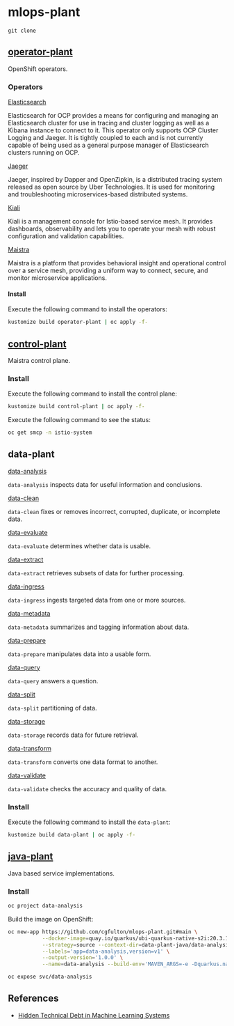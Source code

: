 # mlops-plant

```shell
git clone 
```

## [operator-plant](./operator-plant)
OpenShift operators.

### Operators

[Elasticsearch](./operator-plant/overlays/elasticsearch)

Elasticsearch for OCP provides a means for configuring and managing an Elasticsearch cluster for use in tracing and cluster logging as well as a Kibana instance to connect to it. This operator only supports OCP Cluster Logging and Jaeger. It is tightly coupled to each and is not currently capable of being used as a general purpose manager of Elasticsearch clusters running on OCP.

[Jaeger](./operator-plant/overlays/jaeger)

Jaeger, inspired by Dapper and OpenZipkin, is a distributed tracing system released as open source by Uber Technologies. It is used for monitoring and troubleshooting microservices-based distributed systems.

[Kiali](./operator-plant/overlays/kiali)

Kiali is a management console for Istio-based service mesh. It provides dashboards, observability and lets you to operate your mesh with robust configuration and validation capabilities.

[Maistra](service-mesh/overlays/operator-maistra)

Maistra is a platform that provides behavioral insight and operational control over a service mesh, providing a uniform way to connect, secure, and monitor microservice applications.

#### Install

Execute the following command to install the operators:
```sh 
kustomize build operator-plant | oc apply -f-
```

## [control-plant](./control-plant)

Maistra control plane.

### Install

Execute the following command to install the control plane:
```sh 
kustomize build control-plant | oc apply -f-
```

Execute the following command to see the status:
```sh
oc get smcp -n istio-system
```

## data-plant

[data-analysis](./data-plant/overlays/data-analysis)

`data-analysis` inspects data for useful information and conclusions.

[data-clean](./data-plant/overlays/data-clean)

`data-clean` fixes or removes incorrect, corrupted, duplicate, or incomplete data.

[data-evaluate](./data-plant/overlays/data-evaluate)

`data-evaluate` determines whether data is usable.

[data-extract](./data-plant/overlays/data-extract)

`data-extract` retrieves subsets of data for further processing.

[data-ingress](./data-plant/overlays/data-ingress)

`data-ingress` ingests targeted data from one or more sources.

[data-metadata](./data-plant/overlays/data-metadata)

`data-metadata` summarizes and tagging information about data.

[data-prepare](./data-plant/overlays/data-prepare)

`data-prepare` manipulates data into a usable form.

[data-query](./data-plant/overlays/data-query)

`data-query` answers a question.

[data-split](./data-plant/overlays/data-split)

`data-split` partitioning of data.

[data-storage](./data-plant/overlays/data-storage)

`data-storage` records data for future retrieval.

[data-transform](./data-plant/overlays/data-transform)

`data-transform` converts one data format to another.

[data-validate](./data-plant/overlays/data-validate)

`data-validate` checks the accuracy and quality of data.

### Install

Execute the following command to install the `data-plant`:
```sh 
kustomize build data-plant | oc apply -f-
```

## [java-plant](java-plant)

Java based service implementations.

### Install


```sh 
oc project data-analysis
```

Build the image on OpenShift:
```sh
oc new-app https://github.com/cgfulton/mlops-plant.git#main \
           --docker-image=quay.io/quarkus/ubi-quarkus-native-s2i:20.3.1-java11 \
           --strategy=source --context-dir=data-plant-java/data-analysis \
           --labels='app=data-analysis,version=v1' \
           --output-version='1.0.0' \
           --name=data-analysis --build-env='MAVEN_ARGS=-e -Dquarkus.native.native-image-xmx=1g'
```

```sh           
oc expose svc/data-analysis
```

## References

* [Hidden Technical Debt in Machine Learning Systems](https://papers.nips.cc/paper/2015/file/86df7dcfd896fcaf2674f757a2463eba-Paper.pdf)